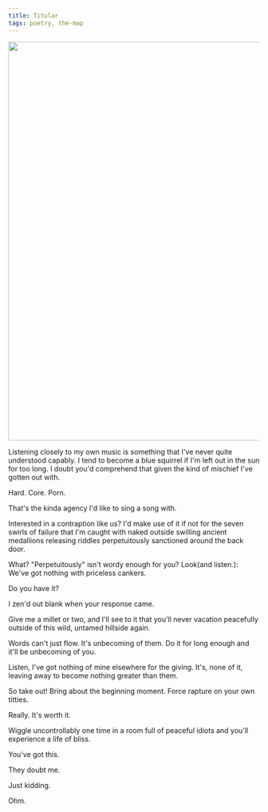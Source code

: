 ```yaml
---
title: Titular
tags: poetry, the-map
---
```


<img src='/images/post-content/glove-in-grass.jpg' width=800 />

Listening closely to my own music is something that I've never quite understood capably. I tend to become a blue squirrel if I'm left out in the sun for too long. I doubt you'd comprehend that given the kind of mischief I've gotten out with.

Hard. Core. Porn.

That's the kinda agency I'd like to sing a song with.

Interested in a contraption like us? I'd make use of it if not for the seven swirls of failure that I'm caught with naked outside swilling ancient medallions releasing riddles perpetuitously sanctioned around the back door.

What? "Perpetuitously" isn't wordy enough for you? Look(and listen.):  We've got nothing with priceless cankers.

Do you have it?

I zen'd out blank when your response came.

Give me a millet or two, and I'll see to it that you'll never vacation peacefully outside of this wild, untamed hillside again.

Words can't just flow. It's unbecoming of them. Do it for long enough and it'll be unbecoming of you.

Listen, I've got nothing of mine elsewhere for the giving. It's, none of it, leaving away to become nothing greater than them.

So take out! Bring about the beginning moment. Force rapture on your own titties.

Really. It's worth it.

Wiggle uncontrollably one time in a room full of peaceful idiots and you'll experience a life of bliss.

You've got this.

They doubt me.

Just kidding.

Ohm.

